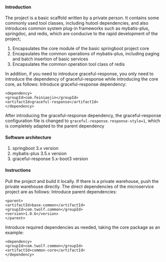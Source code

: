 #### Introduction

The project is a basic scaffold written by a private person. It contains some commonly used tool classes, including hutool dependencies, and also introduces common system plug-in frameworks such as mybatis-plus, springdoc, and redis, which are conducive to the rapid development of the project;
1. Encapsulates the core module of the basic springboot project core
2. Encapsulates the common operations of mybatis-plus, including paging and batch insertion of basic services
3. Encapsulates the common operation tool class of redis

In addition, if you need to introduce graceful-response, you only need to introduce the dependency of graceful-response while introducing the core core, as follows:
Introduce graceful-response dependency:
```
<dependency>
<groupId>com.feiniaojin</groupId>
<artifactId>graceful-response</artifactId>
</dependency>
```
After introducing the graceful-response dependency, the graceful-response configuration file is changed to `graceful-response.response-style=1`, which is completely adapted to the parent dependency

#### Software architecture

1. springboot 3.x version
2. mybatis-plus 3.5.x version
3. graceful-response 5.x-boot3 version

#### Instructions

Pull the project and build it locally. If there is a private warehouse, push the private warehouse directly. The direct dependencies of the microservice project are as follows:
Introduce parent dependencies:
```
<parent>
<artifactId>base-common</artifactId>
<groupId>com.twolf.common</groupId>
<version>1.0.6</version>
</parent>
```
Introduce required dependencies as needed, taking the core package as an example:
```
<dependency>
<groupId>com.twolf.common</groupId>
<artifactId>common-core</artifactId>
</dependency>
```